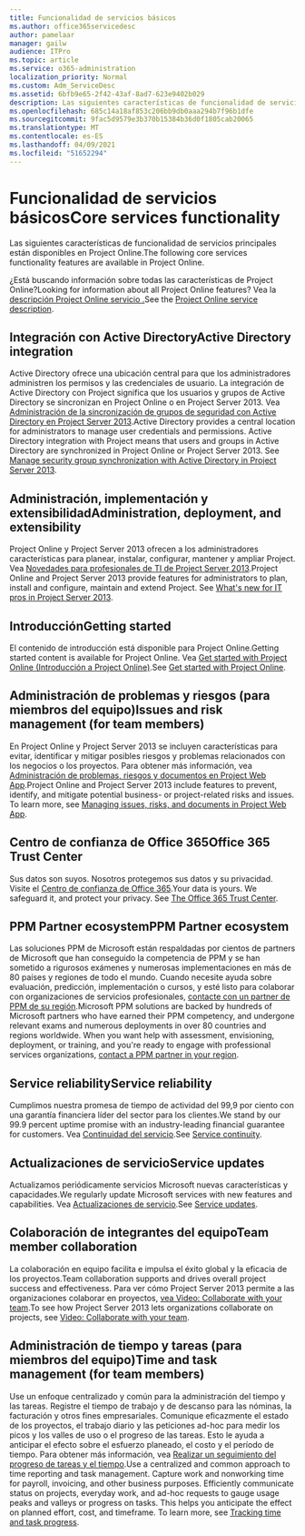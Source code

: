 ```yaml
---
title: Funcionalidad de servicios básicos
ms.author: office365servicedesc
author: pamelaar
manager: gailw
audience: ITPro
ms.topic: article
ms.service: o365-administration
localization_priority: Normal
ms.custom: Adm_ServiceDesc
ms.assetid: 6bfb9e65-2f42-43af-8ad7-623e9402b029
description: Las siguientes características de funcionalidad de servicios principales están disponibles en Project Online.
ms.openlocfilehash: 685c14a18af853c206bb9db0aaa294b7f96b1dfe
ms.sourcegitcommit: 9fac5d9579e3b370b15384b36d0f1805cab20065
ms.translationtype: MT
ms.contentlocale: es-ES
ms.lasthandoff: 04/09/2021
ms.locfileid: "51652294"
---
```

# <a name="core-services-functionality"></a><span data-ttu-id="77a7c-103">Funcionalidad de servicios básicos</span><span class="sxs-lookup"><span data-stu-id="77a7c-103">Core services functionality</span></span>

<span data-ttu-id="77a7c-104">Las siguientes características de funcionalidad de servicios principales están disponibles en Project Online.</span><span class="sxs-lookup"><span data-stu-id="77a7c-104">The following core services functionality features are available in Project Online.</span></span>
  
<span data-ttu-id="77a7c-105">¿Está buscando información sobre todas las características de Project Online?</span><span class="sxs-lookup"><span data-stu-id="77a7c-105">Looking for information about all Project Online features?</span></span> <span data-ttu-id="77a7c-106">Vea la [descripción Project Online servicio .](project-online-service-description.md)</span><span class="sxs-lookup"><span data-stu-id="77a7c-106">See the [Project Online service description](project-online-service-description.md).</span></span>
  
## <a name="active-directory-integration"></a><span data-ttu-id="77a7c-107">Integración con Active Directory</span><span class="sxs-lookup"><span data-stu-id="77a7c-107">Active Directory integration</span></span>

<span data-ttu-id="77a7c-p102">Active Directory ofrece una ubicación central para que los administradores administren los permisos y las credenciales de usuario. La integración de Active Directory con Project significa que los usuarios y grupos de Active Directory se sincronizan en Project Online o en Project Server 2013. Vea [Administración de la sincronización de grupos de seguridad con Active Directory en Project Server 2013](/project/manage-security-group-synchronization-with-active-directory-in-project-server).</span><span class="sxs-lookup"><span data-stu-id="77a7c-p102">Active Directory provides a central location for administrators to manage user credentials and permissions. Active Directory integration with Project means that users and groups in Active Directory are synchronized in Project Online or Project Server 2013. See [Manage security group synchronization with Active Directory in Project Server 2013](/project/manage-security-group-synchronization-with-active-directory-in-project-server).</span></span>
  
## <a name="administration-deployment-and-extensibility"></a><span data-ttu-id="77a7c-111">Administración, implementación y extensibilidad</span><span class="sxs-lookup"><span data-stu-id="77a7c-111">Administration, deployment, and extensibility</span></span>

<span data-ttu-id="77a7c-p103">Project Online y Project Server 2013 ofrecen a los administradores características para planear, instalar, configurar, mantener y ampliar Project. Vea [Novedades para profesionales de TI de Project Server 2013](/project/what-s-new-for-it-pros-in-project-server-2016).</span><span class="sxs-lookup"><span data-stu-id="77a7c-p103">Project Online and Project Server 2013 provide features for administrators to plan, install and configure, maintain and extend Project. See [What's new for IT pros in Project Server 2013](/project/what-s-new-for-it-pros-in-project-server-2016).</span></span>
  
## <a name="getting-started"></a><span data-ttu-id="77a7c-114">Introducción</span><span class="sxs-lookup"><span data-stu-id="77a7c-114">Getting started</span></span>

<span data-ttu-id="77a7c-115">El contenido de introducción está disponible para Project Online.</span><span class="sxs-lookup"><span data-stu-id="77a7c-115">Getting started content is available for Project Online.</span></span> <span data-ttu-id="77a7c-116">Vea [Get started with Project Online (Introducción a Project Online)](https://support.office.com/article/E3E5F64F-ADA5-4F9D-A578-130B2D4E5F11).</span><span class="sxs-lookup"><span data-stu-id="77a7c-116">See [Get started with Project Online](https://support.office.com/article/E3E5F64F-ADA5-4F9D-A578-130B2D4E5F11).</span></span>
  
## <a name="issues-and-risk-management-for-team-members"></a><span data-ttu-id="77a7c-117">Administración de problemas y riesgos (para miembros del equipo)</span><span class="sxs-lookup"><span data-stu-id="77a7c-117">Issues and risk management (for team members)</span></span>

<span data-ttu-id="77a7c-p105">En Project Online y Project Server 2013 se incluyen características para evitar, identificar y mitigar posibles riesgos y problemas relacionados con los negocios o los proyectos. Para obtener más información, vea [Administración de problemas, riesgos y documentos en Project Web App](/previous-versions/office/project-server-2010/hh767484(v=office.14)).</span><span class="sxs-lookup"><span data-stu-id="77a7c-p105">Project Online and Project Server 2013 include features to prevent, identify, and mitigate potential business- or project-related risks and issues. To learn more, see [Managing issues, risks, and documents in Project Web App](/previous-versions/office/project-server-2010/hh767484(v=office.14)).</span></span>
  
## <a name="office-365-trust-center"></a><span data-ttu-id="77a7c-120">Centro de confianza de Office 365</span><span class="sxs-lookup"><span data-stu-id="77a7c-120">Office 365 Trust Center</span></span>

<span data-ttu-id="77a7c-p106">Sus datos son suyos. Nosotros protegemos sus datos y su privacidad. Visite el [Centro de confianza de Office 365](https://go.microsoft.com/fwlink/?LinkId=402637).</span><span class="sxs-lookup"><span data-stu-id="77a7c-p106">Your data is yours. We safeguard it, and protect your privacy. See [The Office 365 Trust Center](https://go.microsoft.com/fwlink/?LinkId=402637).</span></span>
  
## <a name="ppm-partner-ecosystem"></a><span data-ttu-id="77a7c-124">PPM Partner ecosystem</span><span class="sxs-lookup"><span data-stu-id="77a7c-124">PPM Partner ecosystem</span></span>

<span data-ttu-id="77a7c-p107">Las soluciones PPM de Microsoft están respaldadas por cientos de partners de Microsoft que han conseguido la competencia de PPM y se han sometido a rigurosos exámenes y numerosas implementaciones en más de 80 países y regiones de todo el mundo. Cuando necesite ayuda sobre evaluación, predicción, implementación o cursos, y esté listo para colaborar con organizaciones de servicios profesionales, [contacte con un partner de PPM de su región](https://go.microsoft.com/fwlink/p/?LinkId=272646).</span><span class="sxs-lookup"><span data-stu-id="77a7c-p107">Microsoft PPM solutions are backed by hundreds of Microsoft partners who have earned their PPM competency, and undergone relevant exams and numerous deployments in over 80 countries and regions worldwide. When you want help with assessment, envisioning, deployment, or training, and you're ready to engage with professional services organizations, [contact a PPM partner in your region](https://go.microsoft.com/fwlink/p/?LinkId=272646).</span></span>
  
## <a name="service-reliability"></a><span data-ttu-id="77a7c-127">Service reliability</span><span class="sxs-lookup"><span data-stu-id="77a7c-127">Service reliability</span></span>

<span data-ttu-id="77a7c-128">Cumplimos nuestra promesa de tiempo de actividad del 99,9 por ciento con una garantía financiera líder del sector para los clientes.</span><span class="sxs-lookup"><span data-stu-id="77a7c-128">We stand by our 99.9 percent uptime promise with an industry-leading financial guarantee for customers.</span></span> <span data-ttu-id="77a7c-129">Vea [Continuidad del servicio](https://go.microsoft.com/fwlink/?LinkId=402653).</span><span class="sxs-lookup"><span data-stu-id="77a7c-129">See [Service continuity](https://go.microsoft.com/fwlink/?LinkId=402653).</span></span>
  
## <a name="service-updates"></a><span data-ttu-id="77a7c-130">Actualizaciones de servicio</span><span class="sxs-lookup"><span data-stu-id="77a7c-130">Service updates</span></span>

<span data-ttu-id="77a7c-131">Actualizamos periódicamente servicios Microsoft nuevas características y capacidades.</span><span class="sxs-lookup"><span data-stu-id="77a7c-131">We regularly update Microsoft services with new features and capabilities.</span></span> <span data-ttu-id="77a7c-132">Vea [Actualizaciones de servicio](../office-365-platform-service-description/service-updates.md).</span><span class="sxs-lookup"><span data-stu-id="77a7c-132">See [Service updates](../office-365-platform-service-description/service-updates.md).</span></span>
  
## <a name="team-member-collaboration"></a><span data-ttu-id="77a7c-133">Colaboración de integrantes del equipo</span><span class="sxs-lookup"><span data-stu-id="77a7c-133">Team member collaboration</span></span>

<span data-ttu-id="77a7c-134">La colaboración en equipo facilita e impulsa el éxito global y la eficacia de los proyectos.</span><span class="sxs-lookup"><span data-stu-id="77a7c-134">Team collaboration supports and drives overall project success and effectiveness.</span></span> <span data-ttu-id="77a7c-135">Para ver cómo Project Server 2013 permite a las organizaciones colaborar en proyectos, [vea Video: Collaborate with your team](https://go.microsoft.com/fwlink/?LinkId=402628).</span><span class="sxs-lookup"><span data-stu-id="77a7c-135">To see how Project Server 2013 lets organizations collaborate on projects, see [Video: Collaborate with your team](https://go.microsoft.com/fwlink/?LinkId=402628).</span></span>
  
## <a name="time-and-task-management-for-team-members"></a><span data-ttu-id="77a7c-136">Administración de tiempo y tareas (para miembros del equipo)</span><span class="sxs-lookup"><span data-stu-id="77a7c-136">Time and task management (for team members)</span></span>

<span data-ttu-id="77a7c-p111">Use un enfoque centralizado y común para la administración del tiempo y las tareas. Registre el tiempo de trabajo y de descanso para las nóminas, la facturación y otros fines empresariales. Comunique eficazmente el estado de los proyectos, el trabajo diario y las peticiones ad-hoc para medir los picos y los valles de uso o el progreso de las tareas. Esto le ayuda a anticipar el efecto sobre el esfuerzo planeado, el costo y el período de tiempo. Para obtener más información, vea [Realizar un seguimiento del progreso de tareas y el tiempo](https://go.microsoft.com/fwlink/p/?LinkId=271321).</span><span class="sxs-lookup"><span data-stu-id="77a7c-p111">Use a centralized and common approach to time reporting and task management. Capture work and nonworking time for payroll, invoicing, and other business purposes. Efficiently communicate status on projects, everyday work, and ad-hoc requests to gauge usage peaks and valleys or progress on tasks. This helps you anticipate the effect on planned effort, cost, and timeframe. To learn more, see [Tracking time and task progress](https://go.microsoft.com/fwlink/p/?LinkId=271321).</span></span>
